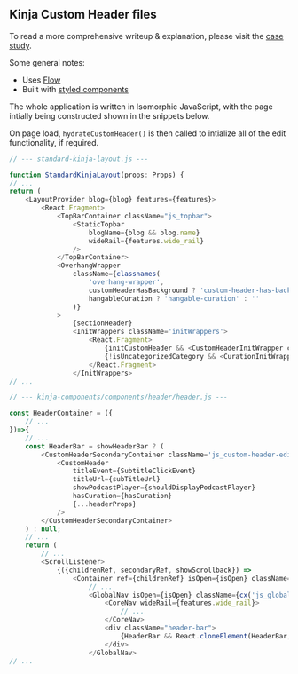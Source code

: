 ## Kinja Custom Header files

To read a more comprehensive writeup & explanation, please visit the [case study](https://briceshatzer.com/blog/2020-03-20-Kinja-Custom-Header-Case-Study).

Some general notes: 
- Uses [Flow](https://flow.org/)  
- Built with [styled components](https://styled-components.com/)


The whole application is written in Isomorphic JavaScript, with the page intially being constructed shown in the snippets below. 

On page load, `hydrateCustomHeader()` is then called to intialize all of the edit functionality, if required. 


```js
// --- standard-kinja-layout.js ---

function StandardKinjaLayout(props: Props) {
// ... 
return (
    <LayoutProvider blog={blog} features={features}>
        <React.Fragment>
            <TopBarContainer className="js_topbar">
                <StaticTopbar
                    blogName={blog && blog.name}
                    wideRail={features.wide_rail}
                />
            </TopBarContainer>
            <OverhangWrapper
                className={classnames(
                    'overhang-wrapper',
                    customHeaderHasBackground ? 'custom-header-has-background' : '',
                    hangableCuration ? 'hangable-curation' : ''
                )}
            >
                {sectionHeader}
                <InitWrappers className='initWrappers'>
                    <React.Fragment>
                        {initCustomHeader && <CustomHeaderInitWrapper className="js_custom-header-toolbar-container" />}
                        {!isUncategorizedCategory && <CurationInitWrapper className="js_curation-toolbar-container" />}
                    </React.Fragment>
                </InitWrappers>
// ... 
```  

```js
// --- kinja-components/components/header/header.js ---

const HeaderContainer = ({
    // ...
})=>{
    // ...
    const HeaderBar = showHeaderBar ? (
		<CustomHeaderSecondaryContainer className='js_custom-header-editor-container'>
			<CustomHeader
				titleEvent={SubtitleClickEvent}
				titleUrl={subTitleUrl}
				showPodcastPlayer={shouldDisplayPodcastPlayer}
				hasCuration={hasCuration}
				{...headerProps}
			/>
		</CustomHeaderSecondaryContainer>
	) : null;
    // ...
    return (
        // ... 
		<ScrollListener>
			{({childrenRef, secondaryRef, showScrollback}) =>
				<Container ref={childrenRef} isOpen={isOpen} className={cx('js_header-container', {open: isOpen})}>
                    // ...
					<GlobalNav isOpen={isOpen} className={cx('js_global-nav', {open: isOpen})}>
						<CoreNav wideRail={features.wide_rail}>
                            // ...
						</CoreNav>
						<div className="header-bar">
							{HeaderBar && React.cloneElement(HeaderBar, { ref: secondaryRef}) }
						</div>
					</GlobalNav>
// ...
```